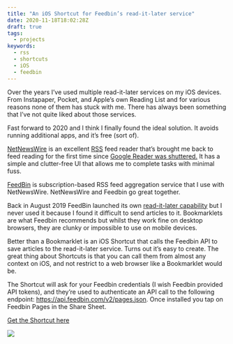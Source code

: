 ```yaml
---
title: "An iOS Shortcut for Feedbin’s read-it-later service"
date: 2020-11-18T18:02:28Z
draft: true
tags:
  - projects
keywords:
  - rss
  - shortcuts
  - iOS
  - feedbin
---
```


Over the years I’ve used multiple read-it-later services on my iOS devices. From Instapaper, Pocket, and Apple’s own Reading List and for various reasons none of them has stuck with me. There has always been something that I’ve not quite liked about those services. 

Fast forward to 2020 and I think I finally found the ideal solution. It avoids running additional apps, and it’s free (sort of).

[NetNewsWire](https://ranchero.com/netnewswire/) is an excellent [RSS](https://en.wikipedia.org/wiki/RSS) feed reader that’s brought me back to feed reading for the first time since [Google Reader was shuttered.](https://www.google.com/reader/about/) It has a simple and clutter-free UI that allows me to complete tasks with minimal fuss.

[FeedBin](https://feedbin.com) is subscription-based RSS feed aggregation service that I use with NetNewsWire. NetNewsWire and Feedbin go great together.

Back in August 2019 FeedBin launched its own [read-it-later capability](https://feedbin.com/blog/2019/08/20/save-webpages-to-read-later/) but I never used it because I found it difficult to send articles to it. Bookmarklets are what Feedbin recommends but whilst they work fine on desktop browsers, they are clunky or impossible to use on mobile devices.

Better than a Bookmarklet is an iOS Shortcut that calls the Feedbin API to save articles to the read-it-later service. Turns out it’s easy to create. The great thing about Shortcuts is that you can call them from almost any context on iOS, and not restrict to a web browser like a Bookmarklet would be.

The Shortcut will ask for your Feedbin credentials (I wish Feedbin provided API tokens), and they’re used to authenticate an API call to the following endpoint: https://api.feedbin.com/v2/pages.json. Once installed you tap on Feedbin Pages in the Share Sheet.

[Get the Shortcut here](https://www.icloud.com/shortcuts/b53fda3abb55403f932dc6859100e535)

![](/images/feedbin-sharesheet.jpg)